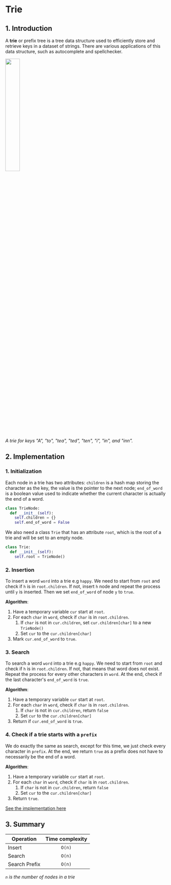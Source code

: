 # Trie

## 1. Introduction

A **trie** or prefix tree is a tree data structure used to efficiently store and retrieve keys in a dataset of strings. There are various applications of this data structure, such as autocomplete and spellchecker.

<img src="https://upload.wikimedia.org/wikipedia/commons/thumb/b/be/Trie_example.svg/1024px-Trie_example.svg.png" width="30%" />

_A trie for keys "A", "to", "tea", "ted", "ten", "i", "in", and "inn"._

## 2. Implementation

### 1. Initialization

Each node in a trie has two attributes: `children` is a hash map storing the character as the key, the value is the pointer to the next node; `end_of_word` is a boolean value used to indicate whether the current character is actually the end of a word.

```py
class TrieNode:
  def __init__(self):
    self.children = {}
    self.end_of_word = False
```

We also need a class `Trie` that has an attribute `root`, which is the root of a trie and will be set to an empty node.

```py
class Trie:
  def __init__(self):
    self.root = TrieNode()
```

### 2. Insertion

To insert a word `word` into a trie e.g `happy`. We need to start from `root` and check if `h` is in `root.children`. If not, insert `h` node and repeat the process until `y` is inserted. Then we set `end_of_word` of node `y` to `true`.

**Algorithm**:

1. Have a temporary variable `cur` start at `root`.
2. For each `char` in `word`, check if `char` is in `root.children`.
   1. If `char` is not in `cur.children`, set `cur.children[char]` to a new `TrieNode()`
   2. Set `cur` to the `cur.children[char]`
3. Mark `cur.end_of_word` to `true`.

### 3. Search

To search a word `word` into a trie e.g `happy`. We need to start from `root` and check if `h` is in `root.children`. If not, that means that word does not exist. Repeat the process for every other characters in `word`. At the end, check if the last character's `end_of_word` is `true`.

**Algorithm**:

1. Have a temporary variable `cur` start at `root`.
2. For each `char` in `word`, check if `char` is in `root.children`.
   1. If `char` is not in `cur.children`, return `false`
   2. Set `cur` to the `cur.children[char]`
3. Return if `cur.end_of_word` is `true`.

### 4. Check if a trie starts with a `prefix`

We do exactly the same as search, except for this time, we just check every character in `prefix`. At the end, we return `true` as a prefix does not have to necessarily be the end of a word.

**Algorithm**:

1. Have a temporary variable `cur` start at `root`.
2. For each `char` in `word`, check if `char` is in `root.children`.
   1. If `char` is not in `cur.children`, return `false`
   2. Set `cur` to the `cur.children[char]`
3. Return `true`.

[See the implementation here](https://github.com/alphazero-wd/algorithms-and-data-structures/blob/12_trie/Trie.py)

## 3. Summary

| Operation     | Time complexity |
| ------------- | :-------------: |
| Insert        |     `O(n)`      |
| Search        |     `O(n)`      |
| Search Prefix |     `O(n)`      |

_`n` is the number of nodes in a trie_
